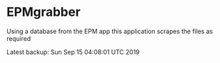 # EPMgrabber
Using a database from the EPM app this application scrapes the files as required


Latest backup: Sun Sep 15 04:08:01 UTC 2019
